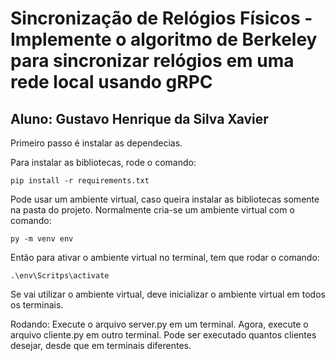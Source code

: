 # Sincronização de Relógios Físicos - Implemente o algoritmo de Berkeley para sincronizar relógios em uma rede local usando gRPC

## **Aluno: Gustavo Henrique da Silva Xavier**




Primeiro passo é instalar as dependecias.

Para instalar as bibliotecas, rode o comando: 

    pip install -r requirements.txt

Pode usar um ambiente virtual, caso queira instalar as bibliotecas somente na pasta do projeto.
Normalmente cria-se um ambiente virtual com o comando: 

    py -m venv env

Então para ativar o ambiente virtual no terminal, tem que rodar o comando: 

    .\env\Scritps\activate

Se vai utilizar o ambiente virtual, deve inicializar o ambiente virtual em todos os terminais.

Rodando:
Execute o arquivo server.py em um terminal.
Agora, execute o arquivo cliente.py em outro terminal.
Pode ser executado quantos clientes desejar, desde que em terminais diferentes.
